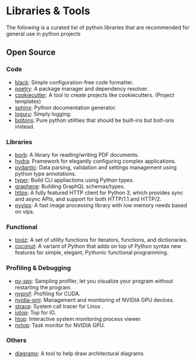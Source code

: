 # Libraries & Tools

The following is a curated list of python libraries that are recommended for 
general use in python projects

## Open Source

### Code
- [black]: Simple configuration-free code formatter.
- [poetry]: A package manager and dependency resolver.
- [cookiecutter]: A tool to create projects like cookiecutters. (Project templates)
- [sphinx]: Python documentation generator.
- [loguru]: Simply logging.
- [boltons]: Pure python utilities that should be built-ins but bolt-ons instead.

### Libraries
- [borb]: A library for reading/writing PDF documents.
- [hydra]: Framework for elegantly configuring complex applications.
- [pydantic]: Data parsing, validation and settings management using python type annotations.
- [typer]: Build CLI appliactions using Python types.
- [graphene]: Building GraphQL schemas/types.
- [httpx]:  A fully featured HTTP client for Python 3, which provides sync and async APIs, and support for both HTTP/1.1 and HTTP/2.
- [pyvips]: A fast image processing library with low memory needs based on vips.

### Functional
- [toolz]: A set of utility functions for iterators, functions, and dictionaries.
- [coconut]: A variant of Python that adds on top of Python syntax new features for simple, elegant, Pythonic functional programming.

### Profiling & Debugging
- [py-spy]: Sampling profiler, let you visualize your program without restarting the program.
- [nvprof]: Profiling for CUDA.
- [nvidia-smi]: Management and monitoring of NVIDIA GPU devices.
- [strace]: System call tracer for Linux .
- [iotop]: Top for IO.
- [htop]: Interactive system monitoring process viewer.
- [nvtop]: Task monitor for NVIDIA GPU.

### Others
- [diagrams]: A tool to help draw architectural diagrams.


[black]: https://github.com/psf/black
[poetry]: https://python-poetry.org/
[py-spy]: https://github.com/benfred/py-spy
[diagrams]: https://github.com/mingrammer/diagrams
[borb]: https://github.com/jorisschellekens/borb-examples
[nvprof]: https://docs.nvidia.com/cuda/profiler-users-guide/index.html#nvprof-overview
[nvidia-smi]: https://developer.download.nvidia.com/compute/DCGM/docs/nvidia-smi-367.38.pdf
[htop]: https://htop.dev/
[iotop]: https://linux.die.net/man/1/iotop
[nvtop]: https://github.com/Syllo/nvtop
[strace]: https://strace.io/
[hydra]: https://github.com/facebookresearch/hydra
[pydantic]: https://pydantic-docs.helpmanual.io/
[typer]: https://typer.tiangolo.com/
[cookiecutter]: https://github.com/audreyr/cookiecutter
[sphinx]: https://github.com/sphinx-doc/sphinx/
[toolz]: https://github.com/pytoolz/toolz
[coconut]: https://github.com/evhub/coconut
[graphene]: https://github.com/graphql-python/graphene/
[httpx]: https://github.com/encode/httpx
[pyvips]: https://github.com/libvips/pyvips
[thumbor]: https://github.com/thumbor/thumbor
[loguru]: https://github.com/Delgan/loguru
[boltons]: https://github.com/mahmoud/boltons

[LazyPredict]: https://github.com/shankarpandala/lazypredict
[lux]: https://github.com/lux-org/lux
[clean-text]: https://github.com/jfilter/clean-text
